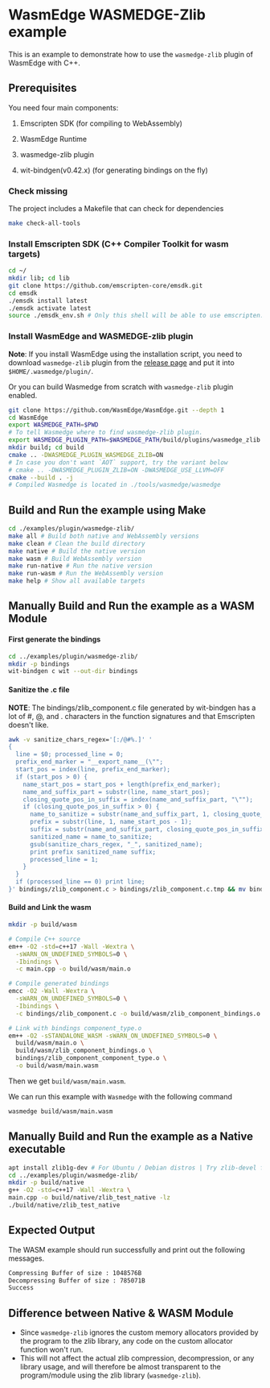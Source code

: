 # WasmEdge WASMEDGE-Zlib example

This is an example to demonstrate how to use the `wasmedge-zlib` plugin of WasmEdge with C++.

## Prerequisites

You need four main components:

1. Emscripten SDK (for compiling to WebAssembly)

2. WasmEdge Runtime

3. wasmedge-zlib plugin 

4. wit-bindgen(v0.42.x) (for generating bindings on the fly)

### Check missing


The project includes a Makefile that can check for dependencies
```bash
make check-all-tools
```

### Install Emscripten SDK (C++ Compiler Toolkit for wasm targets)

```bash
cd ~/
mkdir lib; cd lib
git clone https://github.com/emscripten-core/emsdk.git
cd emsdk
./emsdk install latest
./emsdk activate latest
source ./emsdk_env.sh # Only this shell will be able to use emscripten.
```

### Install WasmEdge and WASMEDGE-zlib plugin

**Note**: If you install WasmEdge using the installation script, you need to download `wasmedge-zlib` plugin from the [release page](https://github.com/WasmEdge/WasmEdge/releases/) and put it into `$HOME/.wasmedge/plugin/`.

Or you can build Wasmedge from scratch with `wasmedge-zlib` plugin enabled.

```bash
git clone https://github.com/WasmEdge/WasmEdge.git --depth 1
cd WasmEdge
export WASMEDGE_PATH=$PWD
# To tell Wasmedge where to find wasmedge-zlib plugin.
export WASMEDGE_PLUGIN_PATH=$WASMEDGE_PATH/build/plugins/wasmedge_zlib
mkdir build; cd build
cmake .. -DWASMEDGE_PLUGIN_WASMEDGE_ZLIB=ON
# In case you don't want `AOT` support, try the variant below
# cmake .. -DWASMEDGE_PLUGIN_ZLIB=ON -DWASMEDGE_USE_LLVM=OFF
cmake --build . -j
# Compiled Wasmedge is located in ./tools/wasmedge/wasmedge
```

## Build and Run the example using Make

```bash
cd ./examples/plugin/wasmedge-zlib/
make all # Build both native and WebAssembly versions
make clean # Clean the build directory
make native # Build the native version
make wasm # Build WebAssembly version
make run-native # Run the native version
make run-wasm # Run the WebAssembly version
make help # Show all available targets
```

## Manually Build and Run the example as a WASM Module

#### First generate the bindings

```bash
cd ../examples/plugin/wasmedge-zlib/
mkdir -p bindings
wit-bindgen c wit --out-dir bindings
```

#### Sanitize the .c file

**NOTE**: The bindings/zlib_component.c file generated by wit-bindgen has a lot of #, @, and . characters in the function signatures and that Emscripten doesn't like.

```bash
awk -v sanitize_chars_regex='[:/@#%.]' '
{
  line = $0; processed_line = 0;
  prefix_end_marker = "__export_name__(\"";
  start_pos = index(line, prefix_end_marker);
  if (start_pos > 0) {
    name_start_pos = start_pos + length(prefix_end_marker);
    name_and_suffix_part = substr(line, name_start_pos);
    closing_quote_pos_in_suffix = index(name_and_suffix_part, "\"");
    if (closing_quote_pos_in_suffix > 0) {
      name_to_sanitize = substr(name_and_suffix_part, 1, closing_quote_pos_in_suffix - 1);
      prefix = substr(line, 1, name_start_pos - 1);
      suffix = substr(name_and_suffix_part, closing_quote_pos_in_suffix);
      sanitized_name = name_to_sanitize;
      gsub(sanitize_chars_regex, "_", sanitized_name);
      print prefix sanitized_name suffix;
      processed_line = 1;
    }
  }
  if (processed_line == 0) print line;
}' bindings/zlib_component.c > bindings/zlib_component.c.tmp && mv bindings/zlib_component.c.tmp bindings/zlib_component.c
```

#### Build and Link the wasm

```bash
mkdir -p build/wasm

# Compile C++ source
em++ -O2 -std=c++17 -Wall -Wextra \
  -sWARN_ON_UNDEFINED_SYMBOLS=0 \
  -Ibindings \
  -c main.cpp -o build/wasm/main.o

# Compile generated bindings
emcc -O2 -Wall -Wextra \
  -sWARN_ON_UNDEFINED_SYMBOLS=0 \
  -Ibindings \
  -c bindings/zlib_component.c -o build/wasm/zlib_component_bindings.o

# Link with bindings component_type.o
em++ -O2 -sSTANDALONE_WASM -sWARN_ON_UNDEFINED_SYMBOLS=0 \
  build/wasm/main.o \
  build/wasm/zlib_component_bindings.o \
  bindings/zlib_component_component_type.o \
  -o build/wasm/main.wasm
```

Then we get `build/wasm/main.wasm`.

We can run this example with `Wasmedge` with the following command

```bash
wasmedge build/wasm/main.wasm
```

## Manually Build and Run the example as a Native executable

```bash
apt install zlib1g-dev # For Ubuntu / Debian distros | Try zlib-devel for fedora | Try `brew install zlib` for macOS
cd ../examples/plugin/wasmedge-zlib/
mkdir -p build/native
g++ -O2 -std=c++17 -Wall -Wextra \
main.cpp -o build/native/zlib_test_native -lz
./build/native/zlib_test_native
```

## Expected Output

The WASM example should run successfully and print out the following messages.

```bash
Compressing Buffer of size : 1048576B
Decompressing Buffer of size : 785071B
Success
```

## Difference between Native & WASM Module

- Since `wasmedge-zlib` ignores the custom memory allocators provided by the program to the zlib library, any code on the custom allocator function won't run.
- This will not affect the actual zlib compression, decompression, or any library usage, and will therefore be almost transparent to the program/module using the zlib library (`wasmedge-zlib`).
